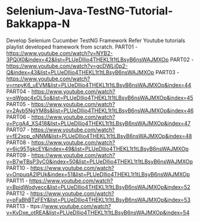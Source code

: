 # Selenium-Java-TestNG-Tutorial-Bakkappa-N
Develop Selenium Cucumber TestNG Framework
Refer Youtube tutorials playlist developed framework from scratch.
PART01 - https://www.youtube.com/watch?v=NYB2-3PQiX0&index=42&list=PLUeDIlio4THEKL1t1tLBsyB6nsWAJMXOp
PART02 - https://www.youtube.com/watch?v=gcDWLj0p2-Q&index=43&list=PLUeDIlio4THEKL1t1tLBsyB6nsWAJMXOp
PART03 - https://www.youtube.com/watch?v=rnpyK6_uEVM&list=PLUeDIlio4THEKL1t1tLBsyB6nsWAJMXOp&index=44
PART04 - https://www.youtube.com/watch?v=qWgqc4xOL5o&list=PLUeDIlio4THEKL1t1tLBsyB6nsWAJMXOp&index=45
PART05 - https://www.youtube.com/watch?v=2Ayb5NgYM8s&list=PLUeDIlio4THEKL1t1tLBsyB6nsWAJMXOp&index=46
PART06 - https://www.youtube.com/watch?v=PcgA4_XS418&list=PLUeDIlio4THEKL1t1tLBsyB6nsWAJMXOp&index=47
PART07 - https://www.youtube.com/watch?v=fE2xop_oNNM&list=PLUeDIlio4THEKL1t1tLBsyB6nsWAJMXOp&index=48
PART08 - https://www.youtube.com/watch?v=6ic95TgkcEY&index=49&list=PLUeDIlio4THEKL1t1tLBsyB6nsWAJMXOp
PART09 - https://www.youtube.com/watch?v=B7wTBsP3yC0&index=50&list=PLUeDIlio4THEKL1t1tLBsyB6nsWAJMXOp
PART10 - https://www.youtube.com/watch?v=OnpuqA2lPUk&index=51&list=PLUeDIlio4THEKL1t1tLBsyB6nsWAJMXOp
PART11 - https://www.youtube.com/watch?v=BpidWodyecc&list=PLUeDIlio4THEKL1t1tLBsyB6nsWAJMXOp&index=52
PART12 - https://www.youtube.com/watch?v=pFaBhBTzFEY&list=PLUeDIlio4THEKL1t1tLBsyB6nsWAJMXOp&index=53
PART13 - ttps://www.youtube.com/watch?v=KvDxe_otREA&list=PLUeDIlio4THEKL1t1tLBsyB6nsWAJMXOp&index=54
